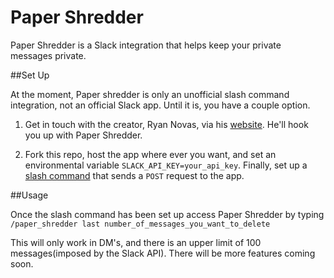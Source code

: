 # Paper Shredder

Paper Shredder is a Slack integration that helps keep your private messages private.

##Set Up

At the moment, Paper shredder is only an unofficial slash command integration, not an official Slack app. Until it is,
you have a couple option.

  1. Get in touch with the creator, Ryan Novas, via his [website](http://ryannovas.com/). He'll hook you up with Paper Shredder.

  2. Fork this repo, host the app where ever you want, and set an environmental variable ```SLACK_API_KEY=your_api_key```. Finally, set up a [slash command](https://api.slack.com/slash-commands) that sends a ```POST``` request to the app.


##Usage

Once the slash command has been set up access Paper Shredder by typing ```/paper_shredder last number_of_messages_you_want_to_delete```

This will only work in DM's, and there is an upper limit of 100 messages(imposed by the Slack API). There will be more features coming soon.
